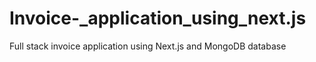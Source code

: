 # Invoice-_application_using_next.js
Full stack invoice application using Next.js and MongoDB database
